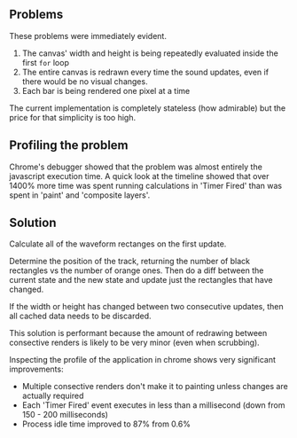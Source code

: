 ## Problems

These problems were immediately evident.

1. The canvas' width and height is being repeatedly evaluated inside the first `for` loop
2. The entire canvas is redrawn every time the sound updates, even if there would be no visual changes.
3. Each bar is being rendered one pixel at a time

The current implementation is completely stateless (how admirable) but the price for that simplicity is too high.

## Profiling the problem

Chrome's debugger showed that the problem was almost entirely the javascript execution time. A quick look at the timeline showed that over 1400% more time was spent running calculations in 'Timer Fired' than was spent in 'paint' and 'composite layers'.

## Solution

Calculate all of the waveform rectanges on the first update.

Determine the position of the track, returning the number of black rectangles vs the number of orange ones. Then do a diff between the current state and the new state and update just the rectangles that have changed.

If the width or height has changed between two consecutive updates, then all cached data needs to be discarded.

This solution is performant because the amount of redrawing between consective renders is likely to be very minor (even when scrubbing).

Inspecting the profile of the application in chrome shows very significant improvements:
- Multiple consective renders don't make it to painting unless changes are actually required
- Each 'Timer Fired' event executes in less than a millisecond (down from 150 - 200 milliseconds)
- Process idle time improved to 87% from 0.6%
